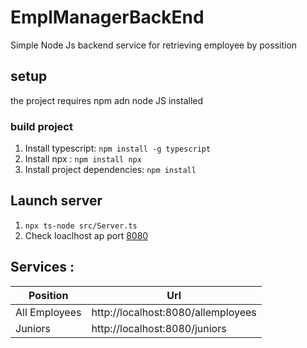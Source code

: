# EmplManagerBackEnd

Simple Node Js backend service for retrieving employee by possition

## setup

the project requires npm adn node JS installed

### build project

1. Install typescript: `npm install -g typescript`
2. Install npx : `npm install npx`
3. Install project dependencies: `npm install`

## Launch server

1. `npx ts-node src/Server.ts`
2. Check loaclhost ap port [8080](http://localhost:8080/)

## Services :

| Position | Url |
|----------| ----|
| All Employees	| http://localhost:8080/allemployees |
| Juniors	| http://localhost:8080/juniors |